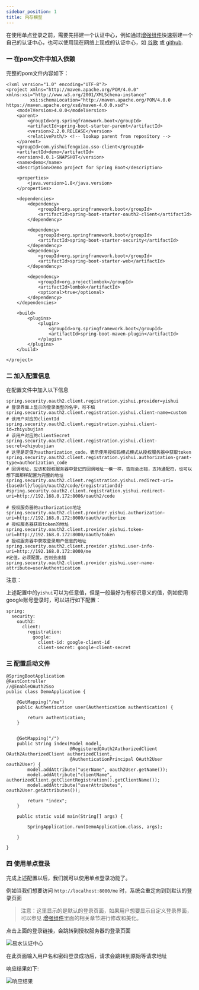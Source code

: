 ```yaml
---
sidebar_position: 1
title: 内存模型
---
```

在使用单点登录之前，需要先搭建一个认证中心，例如通过[增强组件](http://doc.yishuifengxiao.com/)快速搭建一个自己的认证中心，也可以使用现在网络上现成的认证中心，如 [谷歌](https://developers.google.com/identity/protocols/OpenIDConnect) 或 [github](https://github.com/spring-projects/spring-security/blob/master/samples/boot/oauth2login/README.adoc#github-register-application).




### 一 在pom文件中加入依赖



完整的pom文件内容如下：

```
<?xml version="1.0" encoding="UTF-8"?>
<project xmlns="http://maven.apache.org/POM/4.0.0" xmlns:xsi="http://www.w3.org/2001/XMLSchema-instance"
         xsi:schemaLocation="http://maven.apache.org/POM/4.0.0 https://maven.apache.org/xsd/maven-4.0.0.xsd">
    <modelVersion>4.0.0</modelVersion>
    <parent>
        <groupId>org.springframework.boot</groupId>
        <artifactId>spring-boot-starter-parent</artifactId>
        <version>2.2.0.RELEASE</version>
        <relativePath/> <!-- lookup parent from repository -->
    </parent>
    <groupId>com.yishuifengxiao.sso-client</groupId>
    <artifactId>demo</artifactId>
    <version>0.0.1-SNAPSHOT</version>
    <name>demo</name>
    <description>Demo project for Spring Boot</description>

    <properties>
        <java.version>1.8</java.version>
    </properties>

    <dependencies>
        <dependency>
            <groupId>org.springframework.boot</groupId>
            <artifactId>spring-boot-starter-oauth2-client</artifactId>
        </dependency>

        <dependency>
            <groupId>org.springframework.boot</groupId>
            <artifactId>spring-boot-starter-security</artifactId>
        </dependency>
        <dependency>
            <groupId>org.springframework.boot</groupId>
            <artifactId>spring-boot-starter-web</artifactId>
        </dependency>

        <dependency>
            <groupId>org.projectlombok</groupId>
            <artifactId>lombok</artifactId>
            <optional>true</optional>
        </dependency>
    </dependencies>

    <build>
        <plugins>
            <plugin>
                <groupId>org.springframework.boot</groupId>
                <artifactId>spring-boot-maven-plugin</artifactId>
            </plugin>
        </plugins>
    </build>

</project>
```

### 二 加入配置信息

在配置文件中加入以下信息



```
spring.security.oauth2.client.registration.yishui.provider=yishui
# 登录界面上显示的登录类型的名字，可不填
spring.security.oauth2.client.registration.yishui.client-name=custom
# 该用户对应的clientId
spring.security.oauth2.client.registration.yishui.client-id=zhiyubujian
# 该用户对应的clientSecret
spring.security.oauth2.client.registration.yishui.client-secret=zhiyubujian
# 这里是定值为authorization_code，表示使用授权码模式模式从授权服务器中获取token
spring.security.oauth2.client.registration.yishui.authorization-grant-type=authorization_code
# 回调地址，应该和授权服务器中登记的回调地址一模一样，否则会出错，支持通配符，也可以想下面那样配置为完整的地址
spring.security.oauth2.client.registration.yishui.redirect-uri={baseUrl}/login/oauth2/code/{registrationId}
#spring.security.oauth2.client.registration.yishui.redirect-uri=http://192.168.0.172:8006/oauth2/code

# 授权服务器的authorization地址
spring.security.oauth2.client.provider.yishui.authorization-uri=http://192.168.0.172:8000/oauth/authorize
# 授权服务器获取token的地址
spring.security.oauth2.client.provider.yishui.token-uri=http://192.168.0.172:8000/oauth/token
# 授权服务器中获取登录用户信息的地址
spring.security.oauth2.client.provider.yishui.user-info-uri=http://192.168.0.172:8000/me
#定值，必须配置，否则会出错
spring.security.oauth2.client.provider.yishui.user-name-attribute=userAuthentication
```

注意：

上述配置中的`yishui`可以为任意值，但是一般最好为有标识意义的值，例如使用google账号登录时，可以进行如下配置：

```
spring:
  security:
    oauth2:
      client:
        registration:
          google:
            client-id: google-client-id
            client-secret: google-client-secret
```

### 三 配置启动文件



```
@SpringBootApplication
@RestController
//@EnableOAuth2Sso
public class DemoApplication {

    @GetMapping("/me")
    public Authentication user(Authentication authentication) {

        return authentication;
    }


    @GetMapping("/")
    public String index(Model model,
                        @RegisteredOAuth2AuthorizedClient OAuth2AuthorizedClient authorizedClient,
                        @AuthenticationPrincipal OAuth2User oauth2User) {
        model.addAttribute("userName", oauth2User.getName());
        model.addAttribute("clientName", authorizedClient.getClientRegistration().getClientName());
        model.addAttribute("userAttributes", oauth2User.getAttributes());

        return "index";
    }

    public static void main(String[] args) {

        SpringApplication.run(DemoApplication.class, args);

    }

}
```

### 四 使用单点登录

完成上述配置以后，我们就可以使用单点登录功能了。

例如当我们想要访问 `http://localhost:8080/me` 时，系统会重定向到到默认的登录页面

> 注意：这里显示的是默认的登录页面，如果用户想要显示自定义登录界面，可以参见 [增强组件](http://doc.yishuifengxiao.com/security.html#%E7%99%BB%E9%99%86%E8%A1%A8%E5%8D%95%E9%85%8D%E7%BD%AE)里面的相关章节进行修改和美化。

点击上面的登录链接，会跳转到授权服务器的登录页面

![易水认证中心](http://static.yishuifengxiao.com/images/oauth2.png)

在此页面输入用户名和密码登录成功后，请求会跳转到原始等请求地址

响应结果如下:

![响应结果](http://static.yishuifengxiao.com/images/me.png)
